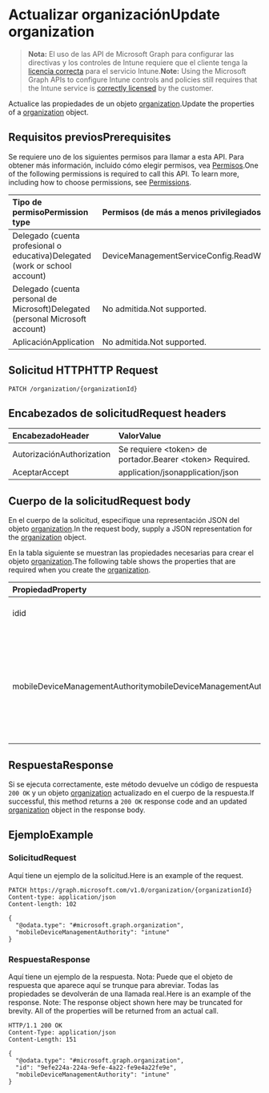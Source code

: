 # <a name="update-organization"></a><span data-ttu-id="a4ac6-101">Actualizar organización</span><span class="sxs-lookup"><span data-stu-id="a4ac6-101">Update organization</span></span>

> <span data-ttu-id="a4ac6-102">**Nota:** El uso de las API de Microsoft Graph para configurar las directivas y los controles de Intune requiere que el cliente tenga la [licencia correcta](https://go.microsoft.com/fwlink/?linkid=839381) para el servicio Intune.</span><span class="sxs-lookup"><span data-stu-id="a4ac6-102">**Note:** Using the Microsoft Graph APIs to configure Intune controls and policies still requires that the Intune service is [correctly licensed](https://go.microsoft.com/fwlink/?linkid=839381) by the customer.</span></span>

<span data-ttu-id="a4ac6-103">Actualice las propiedades de un objeto [organization](../resources/intune_onboarding_organization.md).</span><span class="sxs-lookup"><span data-stu-id="a4ac6-103">Update the properties of a [organization](../resources/intune_onboarding_organization.md) object.</span></span>
## <a name="prerequisites"></a><span data-ttu-id="a4ac6-104">Requisitos previos</span><span class="sxs-lookup"><span data-stu-id="a4ac6-104">Prerequisites</span></span>
<span data-ttu-id="a4ac6-p101">Se requiere uno de los siguientes permisos para llamar a esta API. Para obtener más información, incluido cómo elegir permisos, vea [Permisos](../../../concepts/permissions_reference.md).</span><span class="sxs-lookup"><span data-stu-id="a4ac6-p101">One of the following permissions is required to call this API. To learn more, including how to choose permissions, see [Permissions](../../../concepts/permissions_reference.md).</span></span>

|<span data-ttu-id="a4ac6-107">Tipo de permiso</span><span class="sxs-lookup"><span data-stu-id="a4ac6-107">Permission type</span></span>|<span data-ttu-id="a4ac6-108">Permisos (de más a menos privilegiados)</span><span class="sxs-lookup"><span data-stu-id="a4ac6-108">Permissions (from most to least privileged)</span></span>|
|:---|:---|
|<span data-ttu-id="a4ac6-109">Delegado (cuenta profesional o educativa)</span><span class="sxs-lookup"><span data-stu-id="a4ac6-109">Delegated (work or school account)</span></span>|<span data-ttu-id="a4ac6-110">DeviceManagementServiceConfig.ReadWrite.All</span><span class="sxs-lookup"><span data-stu-id="a4ac6-110">DeviceManagementServiceConfig.ReadWrite.All</span></span>|
|<span data-ttu-id="a4ac6-111">Delegado (cuenta personal de Microsoft)</span><span class="sxs-lookup"><span data-stu-id="a4ac6-111">Delegated (personal Microsoft account)</span></span>|<span data-ttu-id="a4ac6-112">No admitida.</span><span class="sxs-lookup"><span data-stu-id="a4ac6-112">Not supported.</span></span>|
|<span data-ttu-id="a4ac6-113">Aplicación</span><span class="sxs-lookup"><span data-stu-id="a4ac6-113">Application</span></span>|<span data-ttu-id="a4ac6-114">No admitida.</span><span class="sxs-lookup"><span data-stu-id="a4ac6-114">Not supported.</span></span>|

## <a name="http-request"></a><span data-ttu-id="a4ac6-115">Solicitud HTTP</span><span class="sxs-lookup"><span data-stu-id="a4ac6-115">HTTP Request</span></span>
<!-- {
  "blockType": "ignored"
}
-->
``` http
PATCH /organization/{organizationId}
```

## <a name="request-headers"></a><span data-ttu-id="a4ac6-116">Encabezados de solicitud</span><span class="sxs-lookup"><span data-stu-id="a4ac6-116">Request headers</span></span>
|<span data-ttu-id="a4ac6-117">Encabezado</span><span class="sxs-lookup"><span data-stu-id="a4ac6-117">Header</span></span>|<span data-ttu-id="a4ac6-118">Valor</span><span class="sxs-lookup"><span data-stu-id="a4ac6-118">Value</span></span>|
|:---|:---|
|<span data-ttu-id="a4ac6-119">Autorización</span><span class="sxs-lookup"><span data-stu-id="a4ac6-119">Authorization</span></span>|<span data-ttu-id="a4ac6-120">Se requiere &lt;token&gt; de portador.</span><span class="sxs-lookup"><span data-stu-id="a4ac6-120">Bearer &lt;token&gt; Required.</span></span>|
|<span data-ttu-id="a4ac6-121">Aceptar</span><span class="sxs-lookup"><span data-stu-id="a4ac6-121">Accept</span></span>|<span data-ttu-id="a4ac6-122">application/json</span><span class="sxs-lookup"><span data-stu-id="a4ac6-122">application/json</span></span>|

## <a name="request-body"></a><span data-ttu-id="a4ac6-123">Cuerpo de la solicitud</span><span class="sxs-lookup"><span data-stu-id="a4ac6-123">Request body</span></span>
<span data-ttu-id="a4ac6-124">En el cuerpo de la solicitud, especifique una representación JSON del objeto [organization](../resources/intune_onboarding_organization.md).</span><span class="sxs-lookup"><span data-stu-id="a4ac6-124">In the request body, supply a JSON representation for the [organization](../resources/intune_onboarding_organization.md) object.</span></span>

<span data-ttu-id="a4ac6-125">En la tabla siguiente se muestran las propiedades necesarias para crear el objeto [organization](../resources/intune_onboarding_organization.md).</span><span class="sxs-lookup"><span data-stu-id="a4ac6-125">The following table shows the properties that are required when you create the [organization](../resources/intune_onboarding_organization.md).</span></span>

|<span data-ttu-id="a4ac6-126">Propiedad</span><span class="sxs-lookup"><span data-stu-id="a4ac6-126">Property</span></span>|<span data-ttu-id="a4ac6-127">Tipo</span><span class="sxs-lookup"><span data-stu-id="a4ac6-127">Type</span></span>|<span data-ttu-id="a4ac6-128">Descripción</span><span class="sxs-lookup"><span data-stu-id="a4ac6-128">Description</span></span>|
|:---|:---|:---|
|<span data-ttu-id="a4ac6-129">id</span><span class="sxs-lookup"><span data-stu-id="a4ac6-129">id</span></span>|<span data-ttu-id="a4ac6-130">String</span><span class="sxs-lookup"><span data-stu-id="a4ac6-130">String</span></span>|<span data-ttu-id="a4ac6-131">El GUID para el objeto.</span><span class="sxs-lookup"><span data-stu-id="a4ac6-131">The GUID for the object.</span></span>|
|<span data-ttu-id="a4ac6-132">mobileDeviceManagementAuthority</span><span class="sxs-lookup"><span data-stu-id="a4ac6-132">mobileDeviceManagementAuthority</span></span>|[<span data-ttu-id="a4ac6-133">mdmAuthority</span><span class="sxs-lookup"><span data-stu-id="a4ac6-133">mdmAuthority</span></span>](../resources/intune_onboarding_mdmauthority.md)|<span data-ttu-id="a4ac6-134">Entidad de administración de dispositivos móviles.</span><span class="sxs-lookup"><span data-stu-id="a4ac6-134">Mobile device management authority.</span></span> <span data-ttu-id="a4ac6-135">Los valores posibles son: `unknown`, `intune`, `sccm` y `office365`.</span><span class="sxs-lookup"><span data-stu-id="a4ac6-135">Possible values are: `unknown`, `intune`, `sccm`, `office365`.</span></span>|



## <a name="response"></a><span data-ttu-id="a4ac6-136">Respuesta</span><span class="sxs-lookup"><span data-stu-id="a4ac6-136">Response</span></span>
<span data-ttu-id="a4ac6-137">Si se ejecuta correctamente, este método devuelve un código de respuesta `200 OK` y un objeto [organization](../resources/intune_onboarding_organization.md) actualizado en el cuerpo de la respuesta.</span><span class="sxs-lookup"><span data-stu-id="a4ac6-137">If successful, this method returns a `200 OK` response code and an updated [organization](../resources/intune_onboarding_organization.md) object in the response body.</span></span>

## <a name="example"></a><span data-ttu-id="a4ac6-138">Ejemplo</span><span class="sxs-lookup"><span data-stu-id="a4ac6-138">Example</span></span>
### <a name="request"></a><span data-ttu-id="a4ac6-139">Solicitud</span><span class="sxs-lookup"><span data-stu-id="a4ac6-139">Request</span></span>
<span data-ttu-id="a4ac6-140">Aquí tiene un ejemplo de la solicitud.</span><span class="sxs-lookup"><span data-stu-id="a4ac6-140">Here is an example of the request.</span></span>
``` http
PATCH https://graph.microsoft.com/v1.0/organization/{organizationId}
Content-type: application/json
Content-length: 102

{
  "@odata.type": "#microsoft.graph.organization",
  "mobileDeviceManagementAuthority": "intune"
}
```

### <a name="response"></a><span data-ttu-id="a4ac6-141">Respuesta</span><span class="sxs-lookup"><span data-stu-id="a4ac6-141">Response</span></span>
<span data-ttu-id="a4ac6-p103">Aquí tiene un ejemplo de la respuesta. Nota: Puede que el objeto de respuesta que aparece aquí se trunque para abreviar. Todas las propiedades se devolverán de una llamada real.</span><span class="sxs-lookup"><span data-stu-id="a4ac6-p103">Here is an example of the response. Note: The response object shown here may be truncated for brevity. All of the properties will be returned from an actual call.</span></span>
``` http
HTTP/1.1 200 OK
Content-Type: application/json
Content-Length: 151

{
  "@odata.type": "#microsoft.graph.organization",
  "id": "9efe224a-224a-9efe-4a22-fe9e4a22fe9e",
  "mobileDeviceManagementAuthority": "intune"
}
```



